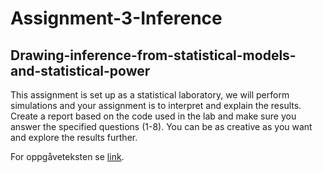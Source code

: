 # Assignment-3-Inference

## Drawing-inference-from-statistical-models-and-statistical-power

This assignment is set up as a statistical laboratory, we will perform simulations and your assignment is to interpret and explain the results. Create a report based on the code used in the lab and make sure you answer the specified questions (1-8). You can be as creative as you want and explore the results further.

For oppgåveteksten se [link](https://dhammarstrom.github.io/quant-methods-workshops/assignment-3.html).
